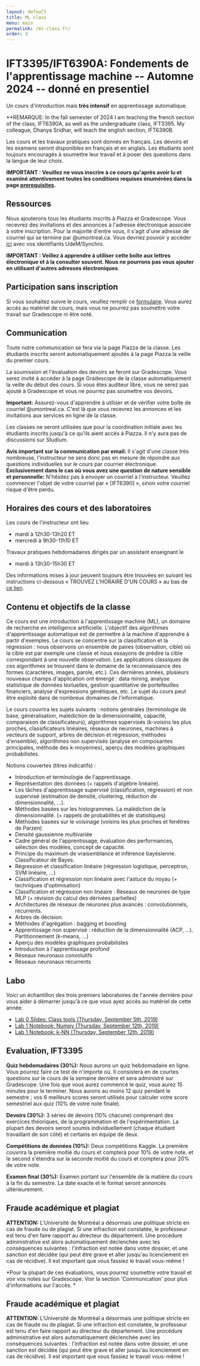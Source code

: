 ```yaml
---
layout: default
title: ML class
menu: main
permalink: /ml-class-fr/
order: 3
---
```


IFT3395/IFT6390A: Fondements de l'apprentissage machine -- Automne 2024 -- donné en presentiel
=========

Un cours d'introduction mais **très intensif** en apprentissage automatique.

**REMARQUE:
In the fall semester of 2024 I am teaching the french section of the class, IFT6390A, as well as the undergraduate class, IFT3395.
My colleague, Dhanya Sridhar, will teach the english section, IFT6390B.

Les cours et les travaux pratiques sont donnés en français.
Les devoirs et les examens seront disponibles en français et en anglais. 
Les étudiants sont toujours encouragés à soumettre leur travail et à poser des questions dans la langue de leur choix.

**IMPORTANT :
Veuillez ne vous inscrire à ce cours qu'après avoir lu et examiné attentivement toutes les conditions requises énumérées dans la page [prerequisites](/ml-class-prerequisites-fr).**


Ressources
--------- 
Nous ajouterons tous les étudiants inscrits à Piazza et Gradescope.
Vous recevrez des invitations et des annonces à l'adresse électronique associée à votre inscription. 
Pour la majorité d'entre vous, il s'agit d'une adresse de courriel qui se termine par @umontreal.ca. 
Vous devriez pouvoir y accéder [ici](https://outlook.umontreal.ca/) avec vos identifiants UdeM/Synchro. 

**IMPORTANT : Veillez à apprendre à utiliser cette boîte aux lettres électronique et à la consulter souvent. Nous ne pourrons pas vous ajouter en utilisant d'autres adresses électroniques**.


Participation sans inscription
--------
Si vous souhaitez suivre le cours, veuillez remplir ce [formulaire](https://forms.gle/RUJQYevmrfsh9AMD8). 
Vous aurez accès au matériel de cours, mais vous ne pourrez pas soumettre votre travail sur Gradescope ni être noté. 


Communication
------------- 

Toute notre communication se fera via la page Piazza de la classe. 
Les étudiants inscrits seront automatiquement ajoutés à la page Piazza la veille du premier cours. 

La soumission et l'évaluation des devoirs se feront sur Gradescope. Vous serez invité à accéder à la page Gradescope de la classe automatiquement la veille du début des cours. Si vous êtes auditeur libre, vous ne serez pas ajouté à Gradescope et vous ne pourrez pas soumettre vos devoirs.

**Important:** Assurez-vous d'apprendre à utiliser et de vérifier votre boîte de courriel @umontreal.ca. C'est là que vous recevrez les annonces et les invitations aux services en ligne de la classe.

Les classes ne seront utilisées que pour la coordination initiale avec les étudiants inscrits jusqu'à ce qu'ils aient accès à Piazza. Il n'y aura pas de discussions sur Studium. 

**Avis important sur la communication par email:**
Il s'agit d'une classe très nombreuse, l'instructeur ne sera donc pas en mesure de répondre aux questions individuelles sur le cours par courrier électronique.  **Exclusivement dans le cas où vous avez une question de nature sensible et personnelle:** N'hésitez pas à envoyer un courriel à l'instructeur.  Veuillez commencer l'objet de votre courriel par « [IFT6390] », sinon votre courriel risque d'être perdu.



Horaires des cours et des laboratoires
-----
Les cours de l'instructeur ont lieu
- mardi à 12h30-13h20 ET
- mercredi à 9h30-11h10 ET

Travaux pratiques hebdomadaires dirigés par un assistant enseignant le
- mardi à 13h30-15h30 ET

Des informations mises à jour peuvent toujours être trouvées en suivant les instructions ci-dessous « TROUVEZ L'HORAIRE D'UN COURS » au bas de <a href="https://admission.umontreal.ca/cours-et-horaires/cours/ift-6390/">
ce lien</a>.


Contenu et objectifs de la classe
------------------
Ce cours est une introduction à l'apprentissage machine (ML), un domaine de recherche en intelligence artificielle. L'objectif des algorithmes d'apprentissage automatique est de permettre à la machine d'apprendre à partir d'exemples. Le cours se concentre sur la classification et la régression : nous observons un ensemble de paires (observation, cible) où la cible est par exemple une classe et nous essayons de prédire la cible correspondant à une nouvelle observation. Les applications classiques de ces algorithmes se trouvent dans le domaine de la reconnaissance des formes (caractères, images, parole, etc.). Ces dernières années, plusieurs nouveaux champs d'application ont émergé : data mining, analyse statistique de données textuelles, gestion quantitative de portefeuilles financiers, analyse d'expressions génétiques, etc. Le sujet du cours peut être exploité dans de nombreux domaines de l'informatique.

Le cours couvrira les sujets suivants : notions générales (terminologie de base, généralisation, malédiction de la dimensionnalité, capacité, comparaison de classificateurs), algorithmes supervisés (k-voisins les plus proches, classificateurs linéaires, réseaux de neurones, machines à vecteurs de support, arbres de décision et régression, méthodes d'ensemble), algorithmes non supervisés (analyse en composantes principales, méthode des k-moyennes), aperçu des modèles graphiques probabilistes.

Notions couvertes (titres indicatifs) :
- Introduction et terminologie de l'apprentissage.
- Représentation des données (+ rappels d'algèbre linéaire).
- Les tâches d'apprentissage supervisé (classification, régression) et non supervisé (estimation de densité, clustering, réduction de dimensionnalité, ...).
- Méthodes basées sur les histogrammes. La malédiction de la dimensionnalité. (+ rappels de probabilités et de statistiques)
- Méthodes basées sur le voisinage (voisins les plus proches et fenêtres de Parzen)
- Densité gaussienne multivariée
- Cadre général de l'apprentissage, évaluation des performances, sélection des modèles, concept de capacité.
- Principe du maximum de vraisemblance et inférence bayésienne. Classificateur de Bayes.
- Régression et classification linéaire (régression logistique, perceptron, SVM linéaire, ...)
- Classification et régression non linéaire avec l'astuce du noyau (+ techniques d'optimisation)
- Classification et régression non linéaire : Réseaux de neurones de type MLP (+ révision du calcul des dérivées partielles)
- Architectures de réseaux de neurones plus avancés : convolutionnels, récurrents.
- Arbres de décision.
- Méthodes d'agrégation : bagging et boosting
- Apprentissage non supervisé : réduction de la dimensionnalité (ACP, ...). Partitionnement (k-means, ...)
- Aperçu des modèles graphiques probabilistes
- Introduction à l'apprentissage profond
- Réseaux neuronaux convolutifs
- Réseaux neuronaux récurrents

<h2>Labo</h2>
Voici un échantillon des trois premiers laboratoires de l'année dernière pour vous aider à démarrer jusqu'à ce que vous ayez accès au matériel de cette année.

- <a href="https://docs.google.com/presentation/d/1DB5-BGoImjcnsd1amnjQ4s4nhjUZhknCd5rra3eFnaU/edit?usp=sharing">Lab 0 Slides: Class tools (Thursday, September 5th, 2019)</a> 
- <a href="https://drive.google.com/file/d/1XizC8QB33mAhG5FaenF5ILo8La4vdX-9/view?usp=sharing">Lab 1 Notebook: Numpy (Thursday, September 12th, 2019)</a> 
- <a href="https://drive.google.com/file/d/1odCUuWRKk6SBIGpQtkSBVdPErTQ_fEzy/view?usp=sharing">Lab 1 Notebook: k-NN (Thursday, September 12th, 2019)</a> 




<h2>Evaluation, IFT3395</h2>

**Quiz hebdomadaires (30%):**
Nous aurons un quiz hebdomadaire en ligne. Vous pourrez faire ce test de n'importe où.
Il consistera en de courtes questions sur le cours de la semaine dernière et sera administré sur Gradescope. 
Une fois que vous aurez commencé le quiz, vous aurez 15 minutes pour le terminer. 
Nous aurons au moins 12 quiz pendant le semestre ; vos 6 meilleurs scores seront utilisés pour calculer votre score semestriel aux quiz (10% de votre note finale).

**Devoirs (30%):**
3 séries de devoirs (10% chacune) comprenant des exercices théoriques, de la programmation et de l'expérimentation.
La plupart des devoirs seront soumis individuellement (chaque étudiant travaillant de son côté) et certains en équipe de deux.

**Compétitions de données (10%):**
Deux compétitions Kaggle.
La première couvrira la première moitié du cours et comptera pour 10% de votre note.
 et le second s'étendra sur la seconde moitié du cours et comptera pour 20% de votre note.

**Examen final (30%):**
Examen portant sur l'ensemble de la matière du cours à la fin du semestre. 
La date exacte et le format seront annoncés ultérieurement.

Fraude académique et plagiat
---------------- 

**ATTENTION:**
L'Université de Montréal a désormais une politique stricte en cas de fraude ou de plagiat.
Si une infraction est constatée, le professeur est tenu d'en faire rapport au directeur du département.
Une procédure administrative est alors automatiquement déclenchée avec les conséquences suivantes : l'infraction est notée dans votre dossier,
et une sanction est décidée (qui peut être grave et aller jusqu'au licenciement en cas de récidive). Il est important que vous fassiez le travail vous-même !



*Pour la plupart de ces évaluations, vous pourrez soumettre votre travail et voir vos notes sur Gradescope. 
 Voir la section 'Communication' pour plus d'informations sur l'accès. *


Fraude académique et plagiat
---------------- 

**ATTENTION:**
L'Université de Montréal a désormais une politique stricte en cas de fraude ou de plagiat.
Si une infraction est constatée, le professeur est tenu d'en faire rapport au directeur du département.
Une procédure administrative est alors automatiquement déclenchée avec les conséquences suivantes : l'infraction est notée dans votre dossier,
et une sanction est décidée (qui peut être grave et aller jusqu'au licenciement en cas de récidive). Il est important que vous fassiez le travail vous-même !



